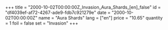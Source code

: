 +++
title = "2000-10-02T00:00:00Z_Invasion_Aura_Shards_[en]_false"
id = "df4039ef-af72-4267-ade9-fdb7c921279e"
date = "2000-10-02T00:00:00Z"
name = "Aura Shards"
lang = ["en"]
price = "10.65"
quantity = 1
foil = false
set = "Invasion"
+++
